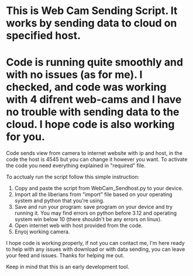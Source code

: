 This is Web Cam Sending Script. 
It works by sending data to cloud on specified host.
=
Code is running quite smoothly and with no issues (as for me). 
I checked, and code was working with 4 difrent web-cams and I have no trouble with sending data to the cloud.
I hope code is also working for you.
=

Code sends view from camera to internet website with ip and host, in the code the host is 4545 but you can change it however you want.
To activate the code you need everything explained in "required" file.

To acctualy run the script follow this simple instruction:
1. Copy and paste the script from WebCam_Sendhost.py to your device.
2. Import all the liberians from "import" file based on your operating system and python that you're using.
3. Save and run your program:
   save program on your device and try running it.
   You may find errors on python before 3.12 and operating system win below 10 (there shouldn't be any errors on linux).
4. Open internet web with host provided from the code.
5. Enyoj working camera. 

I hope code is working properly, if not you can contact me, I'm here ready to help with any issues with download or with data sending, you can leave your feed and issues. Thanks for helping me out.

Keep in mind that this is an early development tool.
